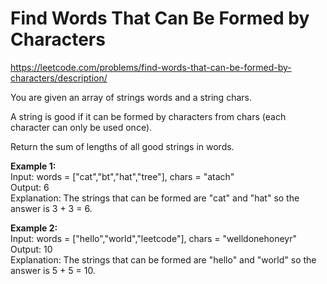 # Find Words That Can Be Formed by Characters
https://leetcode.com/problems/find-words-that-can-be-formed-by-characters/description/

You are given an array of strings words and a string chars.

A string is good if it can be formed by characters from chars (each character can only be used once).

Return the sum of lengths of all good strings in words.

<b>Example 1:</b>\
Input: words = ["cat","bt","hat","tree"], chars = "atach"\
Output: 6\
Explanation: The strings that can be formed are "cat" and "hat" so the answer is 3 + 3 = 6.

<b>Example 2:</b>\
Input: words = ["hello","world","leetcode"], chars = "welldonehoneyr"\
Output: 10\
Explanation: The strings that can be formed are "hello" and "world" so the answer is 5 + 5 = 10.